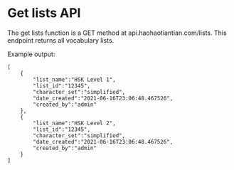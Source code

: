# Get lists API

The get lists function is a GET method at api.haohaotiantian.com/lists.
This endpoint returns all vocabulary lists.

Example output:
````
[
    {
        "list_name":"HSK Level 1",
        "list_id":"12345",
        "character_set":"simplified",
        "date_created":"2021-06-16T23:06:48.467526",
        "created_by":"admin"
    },
    {
        "list_name":"HSK Level 2",
        "list_id":"12345",
        "character_set":"simplified",
        "date_created":"2021-06-16T23:06:48.467526",
        "created_by":"admin"
    }
]
````
